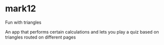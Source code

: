 # mark12
Fun with triangles

An app that performs certain calculations and lets you play a quiz based on triangles routed on different pages
